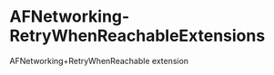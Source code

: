 AFNetworking-RetryWhenReachableExtensions
=========================================

AFNetworking+RetryWhenReachable extension
